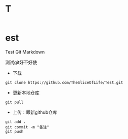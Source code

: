 # T
```

```

# est
Test Git  Markdown



测试git好不好使

- 下载

```
git clone https://github.com/TheSliceOfLife/Test.git
```

- 更新本地仓库

```
git pull
```

- 上传：跟新github仓库

```
git add .
git commit -m "备注"
git push 
```


